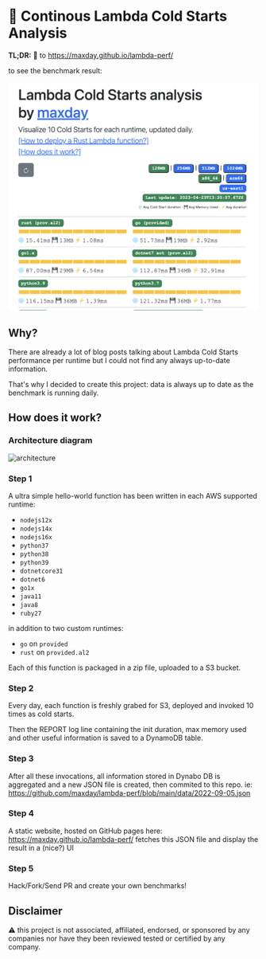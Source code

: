 # 🔄 Continous Lambda Cold Starts Analysis 

**TL;DR:** 👀 to https://maxday.github.io/lambda-perf/

to see the benchmark result: 

![screenshot](https://github.com/maxday/lambda-perf/blob/main/docs/screenshot.png)

## Why?

There are already a lot of blog posts talking about Lambda Cold Starts performance per runtime but I could not find any always up-to-date information. 

That's why I decided to create this project: data is always up to date as the benchmark is running daily.

## How does it work?

### Architecture diagram

![architecture](https://github.com/maxday/lambda-perf/blob/main/docs/architecture.png?raw=true)

### Step 1
A ultra simple hello-world function has been written in each AWS supported runtime:
- `nodejs12x` 
- `nodejs14x` 
- `nodejs16x` 
- `python37`
- `python38`
- `python39`
- `dotnetcore31`
- `dotnet6`
- `go1x`
- `java11`
- `java8`
- `ruby27`

in addition to two custom runtimes:
- `go` on `provided`
- `rust` on `provided.al2`

Each of this function is packaged in a zip file, uploaded to a S3 bucket.

### Step 2

Every day, each function is freshly grabed for S3, deployed and invoked 10 times as cold starts.

Then the REPORT log line containing the init duration, max memory used and other useful information is saved to a DynamoDB table.

### Step 3

After all these invocations, all information stored in Dynabo DB is aggregated and a new JSON file is created, then commited to this repo. ie: https://github.com/maxday/lambda-perf/blob/main/data/2022-09-05.json

### Step 4

A static website, hosted on GitHub pages here: https://maxday.github.io/lambda-perf/ fetches this JSON file and display the result in a (nice?) UI

### Step 5

Hack/Fork/Send PR and create your own benchmarks!

## Disclaimer

⚠️ this project is not associated, affiliated, endorsed, or sponsored by any companies nor have they been reviewed tested or certified by any company.
